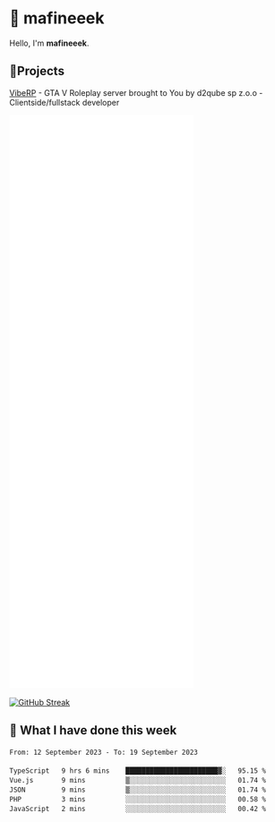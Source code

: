 # 👋 mafineeek
Hello, I'm **mafineeek**.

## 📝Projects

[VibeRP](https://v-rp.pl) - GTA V Roleplay server brought to You by d2qube sp z.o.o - Clientside/fullstack developer


![](./github-metrics.svg)

[![GitHub Streak](https://streak-stats.demolab.com/?user=mafineeek)](https://git.io/streak-stats)

## 📰 What I have done this week
<!--START_SECTION:waka-->

```txt
From: 12 September 2023 - To: 19 September 2023

TypeScript   9 hrs 6 mins    ███████████████████████▓░   95.15 %
Vue.js       9 mins          ▒░░░░░░░░░░░░░░░░░░░░░░░░   01.74 %
JSON         9 mins          ▒░░░░░░░░░░░░░░░░░░░░░░░░   01.74 %
PHP          3 mins          ░░░░░░░░░░░░░░░░░░░░░░░░░   00.58 %
JavaScript   2 mins          ░░░░░░░░░░░░░░░░░░░░░░░░░   00.42 %
```

<!--END_SECTION:waka-->
